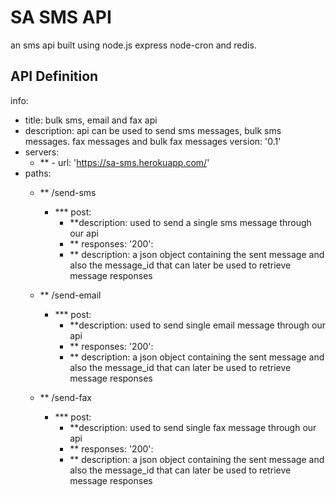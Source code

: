 # SA SMS API

an sms api built using node.js express node-cron and redis.

## API Definition

info:

- title: bulk sms, email and fax api
- description: api can be used to send sms messages, bulk sms messages. fax messages and bulk fax messages
version: '0.1'
- servers:
  - \*\* - url: 'https://sa-sms.herokuapp.com/'
- paths:
  - \*\* /send-sms
    - \*\*\* post:
      - \*\*description: used to send a single sms message through our api
      - \*\* responses: '200':
      - \*\* description: a json object containing the sent message and also the message_id that can later be used to retrieve message responses

  - \*\* /send-email
    - \*\*\* post:
      - \*\*description: used to send single email message through our api
      - \*\* responses: '200':
      - \*\* description: a json object containing the sent message and also the message_id that can later be used to retrieve message responses


  - \*\* /send-fax
    - \*\*\* post:
      - \*\*description: used to send single fax message through our api
      - \*\* responses: '200':
      - \*\* description: a json object containing the sent message and also the message_id that can later be used to retrieve message responses
      
